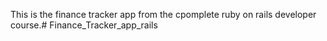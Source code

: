 This is the finance tracker app from the cpomplete ruby on rails developer course.# Finance_Tracker_app_rails
